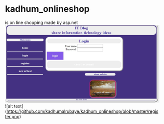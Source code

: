 # kadhum_onlineshop
is on line shopping made by asp.net 
![alt text](https://github.com/kadhumalrubaye/kadhum_onlineshop/blob/master/login.jpg)
![alt text] (https://github.com/kadhumalrubaye/kadhum_onlineshop/blob/master/register.png)
